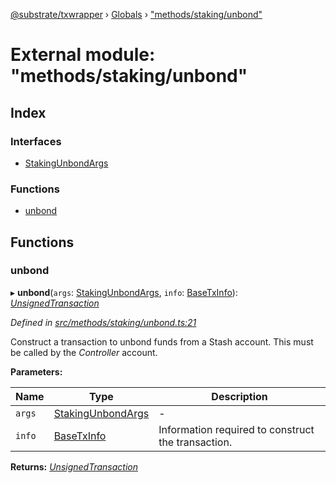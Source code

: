 [@substrate/txwrapper](../README.md) › [Globals](../globals.md) › ["methods/staking/unbond"](_methods_staking_unbond_.md)

# External module: "methods/staking/unbond"

## Index

### Interfaces

* [StakingUnbondArgs](../interfaces/_methods_staking_unbond_.stakingunbondargs.md)

### Functions

* [unbond](_methods_staking_unbond_.md#unbond)

## Functions

###  unbond

▸ **unbond**(`args`: [StakingUnbondArgs](../interfaces/_methods_staking_unbond_.stakingunbondargs.md), `info`: [BaseTxInfo](../interfaces/_util_types_.basetxinfo.md)): *[UnsignedTransaction](../interfaces/_util_types_.unsignedtransaction.md)*

*Defined in [src/methods/staking/unbond.ts:21](https://github.com/paritytech/txwrapper/blob/79435da/src/methods/staking/unbond.ts#L21)*

Construct a transaction to unbond funds from a Stash account. This must be called
by the _Controller_ account.

**Parameters:**

Name | Type | Description |
------ | ------ | ------ |
`args` | [StakingUnbondArgs](../interfaces/_methods_staking_unbond_.stakingunbondargs.md) | - |
`info` | [BaseTxInfo](../interfaces/_util_types_.basetxinfo.md) | Information required to construct the transaction.  |

**Returns:** *[UnsignedTransaction](../interfaces/_util_types_.unsignedtransaction.md)*
